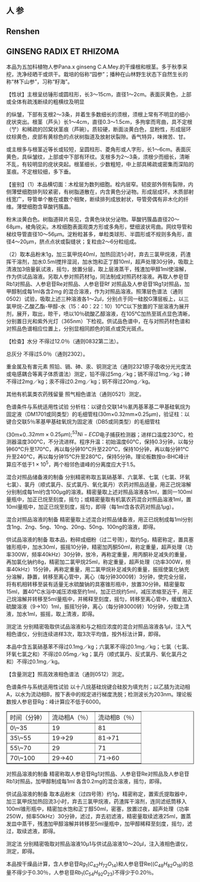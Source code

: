 ## 人 参

## Renshen

## GINSENG RADIX ET RHIZOMA

本品为五加科植物人参Pana.x ginseng C.A.Mey.的干燥根和根茎。多于秋季采挖，洗净经晒干或烘干。栽培的俗称“园参”；播种在山林野生状态下自然生长的称“林下山参”，习称“籽海”。

【性状】主根呈纺锤形或圆柱形，长3～15cm，直径1～2cm。表面灰黄色，上部或全体有疏浅断续的粗横纹及明显

的纵皱，下部有支根2～3条，并着生多数细长的须根，须根上常有不明显的细小疣状突出。根茎（芦头）长1～4cm，直径0.3～1.5cm，多拘挛而弯曲，具不定根（艼）和稀疏的凹窝状茎痕（芦碗）。质较硬，断面淡黄白色，显粉性，形成层环纹棕黄色，皮部有黄棕色的点状树脂道及放射状裂隙。香气特异，味微苦、甘。

或主根多与根茎近等长或较短，呈圆柱形、菱角形或人字形，长1～6cm。表面灰黄色，具纵皱纹，上部或中下部有环纹。支根多为2～3条，须根少而细长，清晰不乱，有较明显的疣状突起。根茎细长，少数粗短，中上部具稀疏或密集而深陷的茎痕。不定根较细，多下垂。

【鉴别】（1）本品横切面：木栓层为数列细胞。栓内层窄。韧皮部外侧有裂隙，内侧薄壁细胞排列较紧密，有树脂道散在，内含黄色分泌物。形成层成环。木质部射线宽广，导管单个散在或数个相聚，断续排列成放射状，导管旁偶有非木化的纤维。薄壁细胞含草酸钙簇晶。

粉末淡黄白色。树脂道碎片易见，含黄色块状分泌物。草酸钙簇晶直径20～68μm，棱角锐尖。木栓细胞表面观类方形或多角形，壁细波状弯曲。网纹导管和梯纹导管直径10～56μm。淀粉粒甚多，单粒类球形、半圆形或不规则多角形，直径4～20μm，脐点点状或裂缝状；复粒由2～6分粒组成。

（2）取本品粉末1g，加三氯甲烷40ml，加热回流1小时，弃去三氯甲烷液，药渣挥干溶剂，加水0.5ml搅拌湿润，加水饱和正丁醇10ml，超声处理30分钟，吸取上清液加3倍量氨试液，摇匀，放置分层，取上层液蒸干，残渣加甲醇1ml使溶解，作为供试品溶液。另取人参对照药材1g，同法制成对照药材溶液。再取人参皂苷Rb1对照品、人参皂苷Re对照品、人参皂苷Rf 对照品及人参皂苷1Rg1对照品，加甲醇制成每1ml各含2mg 的混合溶液，作为对照品溶液。照薄层色谱法（通则0502）试验，吸取上述三种溶液各1～2μl，分别点于同一硅胶G薄层板上，以三氯甲烷-乙酸乙酯-甲醇-水（15：40：22：10）10℃以下放置的下层溶液为展开剂，展开，取出，晾干，喷以10％硫酸乙醇溶液，在105℃加热至斑点显色清晰，分别置日光和紫外光灯（365nm）下检视。供试品色谱中，在与对照药材色谱和对照品色谱相应位置上，分别显相同颜色的斑点或荧光斑点。

【检查】水分 不得过12.0％（通则0832第二法）。

总灰分 不得过5.0％（通则2302）。

重金属及有害元素 照铅、镉、砷、汞、铜测定法（通则2321原子吸收分光光度法或电感耦合等离子体质谱法）测定，铅不得过5mg／kg；镉不得过1mg／kg；砷不得过2mg／kg；汞不得过0.2mg／kg；铜不得过20mg／kg。

其他有机氯类农药残留量 照气相色谱法（通则0521）测定。

色谱条件与系统适用性试验 分析柱：以键合交联14％氰丙基苯基二甲基硅氧烷为固定液（DM1701或同类型）的毛细管柱(30m×0.32mm×0.25μm)，验证柱：以键合交联5％苯基甲基硅氧烷为固定液（DB5或同类型）的毛细管柱

(30m×0.$. 3 2 m m \times 0 . 2 5 \mu m ) ; ^ { 5 3 } N i - E C D$电子捕获检测器；进样口温度230℃，检测器温度300℃，不分流进样。程序升温：初始温度60℃，保持0.3分钟，以每分钟60℃升至170℃，再以每分钟10℃升至220℃，保持10分钟，再以每分钟1℃升至240℃，再以每分钟15℃升至280℃，保持5分钟。理论板数按α-BHC峰计算应不低于$1 \times 1 0 ^ { 5 }$，两个相邻色谱峰的分离度应大于1.5。

混合对照品储备液的制备 分别精密称取五氯硝基苯、六氯苯、七氯（七氯、环氧七氯）、氯丹（顺式氯丹、反式氯丹、氧化氯丹）农药对照品适量，用正己烷溶解分别制成每1ml约含100μg的溶液。精密量取上述对照品溶液各1ml，置同一100ml量瓶中，加正已烷至刻度，摇匀；或精密量取有机氯农药混合对照品溶液1ml，置10ml量瓶中，加正已烷至刻度，摇匀，即得（每1ml含各农药对照品1μg）。

混合对照品溶液的制备 精密量取上述混合对照品储备液，用正已烷制成每1ml分别含1ng、2ng、5ng、10ng、20ng、50ng、100ng的溶液，即得。

供试品溶液的制备 取本品，粉碎成细粉（过二号筛），取约5g，精密称定，置具塞锥形瓶中，加水30ml，振摇10分钟，精密加丙酮50ml，称定重量，超声处理（功率300W，频率40kHz）30分钟，放冷，再称定重量，用丙酮补足减失的重量，再加氯化钠约8g，精密加二氯甲烷25ml，称定重量，超声处理（功率300W，频率40kHz）15分钟，再称定重量，用二氯甲烷补足减失的重量，振摇使氯化钠充分溶解，静置，转移至离心管中，离心（每分钟3000转）3分钟，使完全分层，将有机相转移至装有适量无水硫酸钠的具塞锥形瓶中，放置30分钟。精密量取15ml，置40℃水浴中减压浓缩至约1ml，加正已烷约5ml，减压浓缩至近干，用正己烷溶解并转移至5ml量瓶中，并稀释至刻度，摇匀，转移至离心管中，缓缓加入硫酸溶液（9→10）1ml，振摇1分钟，离心（每分钟3000转）10分钟，分取上清液，加水1ml，振摇，取上清液，即得。

测定法 分别精密吸取供试品溶液和与之相应浓度的混合对照品溶液各1μl，注入气相色谱仪，分别连续进样3次，取3次平均值，按外标法计算，即得。

本品中含五氯硝基苯不得过0.1mg／kg；六氯苯不得过0.1mg／kg；七氯（七氯、环氧七氯之和）不得过0.05mg／kg；氯丹（顺式氯丹、反式氯丹、氧化氯丹之和）不得过0.1mg／kg。

【含量测定】照高效液相色谱法（通则0512）测定。

色谱条件与系统适用性试验 以十八烷基硅烷键合硅胶为填充剂；以乙腈为流动相A，以水为流动相B，按下表中的规定进行梯度洗脱；检测波长为203nm。理论板数按人参皂苷Rg：峰计算应不低于6000。

<table border="1" ><tr>
<td colspan="1" rowspan="1">时间（分钟）</td>
<td colspan="1" rowspan="1">流动相A（％）</td>
<td colspan="1" rowspan="1">流动相B（％）</td>
</tr><tr>
<td colspan="1" rowspan="1">0\~35</td>
<td colspan="1" rowspan="1">19 </td>
<td colspan="1" rowspan="1">81 </td>
</tr><tr>
<td colspan="1" rowspan="1">35\~55</td>
<td colspan="1" rowspan="1">19→29</td>
<td colspan="1" rowspan="1">81→71</td>
</tr><tr>
<td colspan="1" rowspan="1">55\~70</td>
<td colspan="1" rowspan="1">29 </td>
<td colspan="1" rowspan="1">71 </td>
</tr><tr>
<td colspan="1" rowspan="1">70\~100</td>
<td colspan="1" rowspan="1">29→40</td>
<td colspan="1" rowspan="1">71→60</td>
</tr></table>

对照品溶液的制备 精密称取人参皂苷Rg1对照品、人参皂苷Re对照品及人参皂苷Rb1对照品，加甲醇制成每1ml 各含0.2mg的混合溶液，摇匀，即得。

供试品溶液的制备 取本品粉末（过四号筛）约1g，精密称定，置索氏提取器中，加三氯甲烷加热回流3小时，弃去三氯甲烷液，药渣挥干溶剂，连同滤纸筒移入100ml锥形瓶中，精密加水饱和正丁醇50ml，密塞，放置过夜，超声处理（功率250W，频率50kHz）30分钟，滤过，弃去初滤液，精密量取续滤液25ml，置蒸发皿中蒸干，残渣加甲醇溶解并转移至5ml量瓶中，加甲醇稀释至刻度，摇匀，滤过，取续滤液，即得。

测定法 分别精密吸取对照品溶液10μ1与供试品溶液10～20μl，注入液相色谱仪，测定，即得。

本品按干燥品计算，含人参皂苷$R g _ { 1 } ( C _ { 4 2 } H _ { 7 2 } O _ { 1 4 } )$和人参皂苷Re($( C _ { 4 8 } H _ { 8 2 } O _ { 1 8 } )$的总量不得少于0.30％，人参皂苷$R b _ { 1 } ( C _ { 5 4 } H _ { 9 2 } O _ { 2 3 } )$不得少于0.20％。